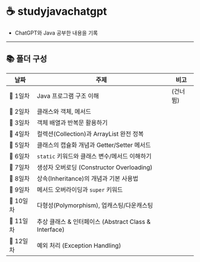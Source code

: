 # ☕ studyjavachatgpt
- ChatGPT와 Java 공부한 내용을 기록
---
## 📚 폴더 구성

| 날짜      | 주제                                                              | 비고         |
|-----------|-------------------------------------------------------------------|--------------|
| 📘 1일차  | Java 프로그램 구조 이해                                           | (건너뜀)     |
| 📘 2일차  | 클래스와 객체, 메서드                                             |              |
| 📘 3일차  | 객체 배열과 반복문 활용하기                                       |              |
| 📘 4일차  | 컬렉션(Collection)과 ArrayList 완전 정복                          |              |
| 📘 5일차  | 클래스의 캡슐화 개념과 Getter/Setter 메서드                      |              |
| 📘 6일차  | `static` 키워드와 클래스 변수/메서드 이해하기                    |              |
| 📘 7일차  | 생성자 오버로딩 (Constructor Overloading)                         |              |
| 📘 8일차  | 상속(Inheritance)의 개념과 기본 사용법                            |              |
| 📘 9일차  | 메서드 오버라이딩과 `super` 키워드                                |              |
| 📘 10일차 | 다형성(Polymorphism), 업캐스팅/다운캐스팅                         |              |
| 📘 11일차 | 추상 클래스 & 인터페이스 (Abstract Class & Interface)            |              |
| 📘 12일차 | 예외 처리 (Exception Handling)                                    |              |